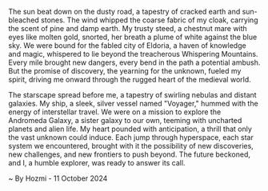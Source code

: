 
The sun beat down on the dusty road, a tapestry of cracked earth and sun-bleached stones.  The wind whipped the coarse fabric of my cloak, carrying the scent of pine and damp earth.  My trusty steed, a chestnut mare with eyes like molten gold, snorted, her breath a plume of white against the blue sky.  We were bound for the fabled city of Eldoria, a haven of knowledge and magic, whispered to lie beyond the treacherous Whispering Mountains.  Every mile brought new dangers, every bend in the path a potential ambush.  But the promise of discovery, the yearning for the unknown, fueled my spirit, driving me onward through the rugged heart of the medieval world. 

The starscape spread before me, a tapestry of swirling nebulas and distant galaxies.  My ship, a sleek, silver vessel named "Voyager," hummed with the energy of interstellar travel.  We were on a mission to explore the Andromeda Galaxy, a sister galaxy to our own, teeming with uncharted planets and alien life.  My heart pounded with anticipation, a thrill that only the vast unknown could induce.  Each jump through hyperspace, each star system we encountered, brought with it the possibility of new discoveries, new challenges, and new frontiers to push beyond.  The future beckoned, and I, a humble explorer, was ready to answer its call. 

~ By Hozmi - 11 October 2024
